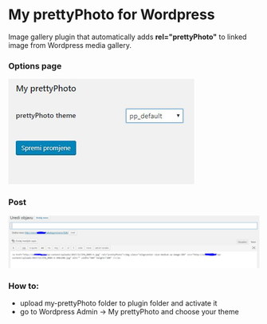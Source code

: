 # My prettyPhoto for Wordpress
Image gallery plugin that automatically adds <b>rel="prettyPhoto"</b> to linked image from Wordpress media gallery.

<b><h3>Options page</h3></b>
![Alt text](https://github.com/IKancijan/My-prettyPhoto-for-Wordpress/blob/master/screenshots/mypp.JPG?raw=true "Options page")
<br>
<b><h3>Post</h3></b>
![Alt text](https://github.com/IKancijan/My-prettyPhoto-for-Wordpress/blob/master/screenshots/mypp-objava.JPG?raw=true "Post")

<b><h3>How to:</h3></b>
<ul>
	<li>upload my-prettyPhoto folder to plugin folder and activate it</li>
	<li>go to Wordpress Admin -> My prettyPhoto and choose your theme</li>
</ul>
